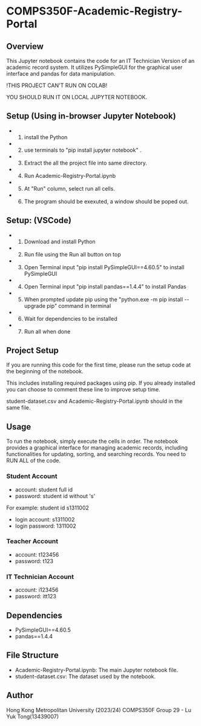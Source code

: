 # COMPS350F-Academic-Registry-Portal

## Overview
This Jupyter notebook contains the code for an IT Technician Version of an academic record system. It utilizes PySimpleGUI for the graphical user interface and pandas for data manipulation.

!THIS PROJECT CAN'T RUN ON COLAB!

YOU SHOULD RUN IT ON LOCAL JUPYTER NOTEBOOK. 

## Setup (Using in-browser Jupyter Notebook)
- 1. install the Python
- 2. use terminals to "pip install jupyter notebook" .
- 3. Extract the all the project file into same directory.
- 4. Run Academic-Registry-Portal.ipynb
- 5. At "Run" column, select run all cells.
- 6. The program should be exexuted, a window should be poped out.
  
## Setup: (VSCode) 
- 1. Download and install Python
- 2. Run file using the Run all button on top
- 3. Open Terminal input "pip install PySimpleGUI==4.60.5" to install PySimpleGUI
- 4. Open Terminal input "pip install pandas==1.4.4" to install Pandas
- 5. When prompted update pip using the "python.exe -m pip install --upgrade pip" command in terminal
- 6. Wait for dependencies to be installed
- 7. Run all when done

## Project Setup 
If you are running this code for the first time, please run the setup code at the beginning of the notebook. 

This includes installing required packages using pip. If you already installed you can choose to comment these line to improve setup time.

student-dataset.csv and Academic-Registry-Portal.ipynb should in the same file.

## Usage
To run the notebook, simply execute the cells in order. The notebook provides a graphical interface for managing academic records, including functionalities for updating, sorting, and searching records.
You need to RUN ALL of the code.
### Student Account
- account: student full id
- password: student id without 's'
  
For example: student id s1311002
- login account: s1311002
- login password: 1311002
### Teacher Account
- account: t123456
- password: t123
### IT Technician Account
- account: i123456
- password: itt123

## Dependencies
- PySimpleGUI==4.60.5
- pandas==1.4.4

## File Structure
- Academic-Registry-Portal.ipynb: The main Jupyter notebook file.
- student-dataset.csv: The dataset used by the notebook.

## Author
Hong Kong Metropolitan University (2023/24)
COMPS350F Group 29 - Lu Yuk Tong(13439007)
 
